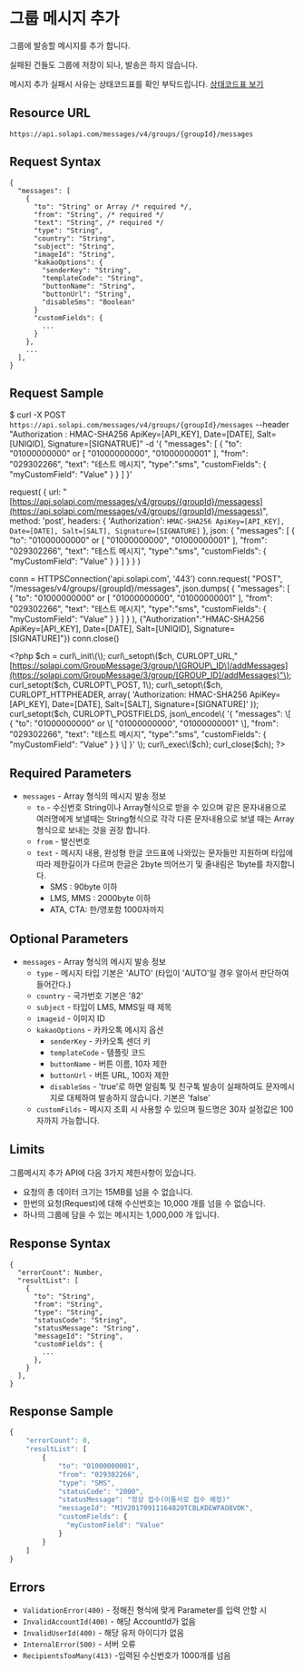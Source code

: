 # 그룹 메시지 추가

그룹에 발송할 메시지를 추가 합니다.

실패된 건들도 그룹에 저장이 되나, 발송은 하지 않습니다.

메시지 추가 실패시 사유는 상태코드표를 확인 부탁드립니다. [상태코드표 보기](https://docs.solapi.com/3.%20rest/messageStatusCode.html)

## Resource URL

`https://api.solapi.com/messages/v4/groups/{groupId}/messages`

## Request Syntax

```text
{
  "messages": [
    {
      "to": "String" or Array /* required */,
      "from": "String", /* required */
      "text": "String", /* required */
      "type": "String",
      "country": "String",
      "subject": "String",
      "imageId": "String",
      "kakaoOptions": {
        "senderKey": "String",
        "templateCode": "String",
        "buttonName": "String",
        "buttonUrl": "String",
        "disableSms": "Boolean"
      }
      "customFields": {
        ...
      }
    },
    ...
  ],
}
```

## Request Sample

$ curl -X POST `https://api.solapi.com/messages/v4/groups/{groupId}/messages`  --header "Authorization : HMAC-SHA256 ApiKey=\[API\_KEY\], Date=\[DATE\], Salt=\[UNIQID\], Signature=\[SIGNATRUE\]"  -d '{ "messages": \[ { "to": "01000000000" or \[ "01000000000", "01000000001" \], "from": "029302266", "text": "테스트 메시지", "type":"sms", "customFields": { "myCustomField": "Value" } } \] }'

request\( { url: "[https://api.solapi.com/messages/v4/groups/{groupId}/messagess](https://api.solapi.com/messages/v4/groups/{groupId}/messagess)", method: 'post', headers: { 'Authorization': `HMAC-SHA256 ApiKey=[API_KEY], Date=[DATE], Salt=[SALT], Signature=[SIGNATURE]` }, json: { "messages": \[ { "to": "01000000000" or \[ "01000000000", "01000000001" \], "from": "029302266", "text": "테스트 메시지", "type":"sms", "customFields": { "myCustomField": "Value" } } \] } } \)

conn = HTTPSConnection\('api.solapi.com', '443'\) conn.request\( "POST", "/messages/v4/groups/{groupId}/messages", json.dumps\( { "messages": \[ { "to": "01000000000" or \[ "01000000000", "01000000001" \], "from": "029302266", "text": "테스트 메시지", "type":"sms", "customFields": { "myCustomField": "Value" } } \] } \), {"Authorization":"HMAC-SHA256 ApiKey=\[API\_KEY\], Date=\[DATE\], Salt=\[UNIQID\], Signature=\[SIGNATURE\]"}\) conn.close\(\)

&lt;?php $ch = curl\_init\(\); curl\_setopt\($ch, CURLOPT\_URL,"[https://solapi.com/GroupMessage/3/group/\[GROUP\_ID\]/addMessages](https://solapi.com/GroupMessage/3/group/[GROUP_ID]/addMessages)"\); curl\_setopt\($ch, CURLOPT\_POST, 1\); curl\_setopt\($ch, CURLOPT\_HTTPHEADER, array\( 'Authorization: HMAC-SHA256 ApiKey=\[API\_KEY\], Date=\[DATE\], Salt=\[SALT\], Signature=\[SIGNATURE\]' \)\); curl\_setopt\($ch, CURLOPT\_POSTFIELDS, json\_encode\( '{ "messages": \[ { "to": "01000000000" or \[ "01000000000", "01000000001" \], "from": "029302266", "text": "테스트 메시지", "type":"sms", "customFields": { "myCustomField": "Value" } } \] }' \); curl\_exec\($ch\); curl\_close\($ch\); ?&gt;

## Required Parameters

* `messages` - Array 형식의 메시지 발송 정보
  * `to` - 수신번호 String이나 Array형식으로 받을 수 있으며 같은 문자내용으로 여러명에게 보낼때는 String형식으로 각각 다른 문자내용으로 보낼 때는 Array형식으로 보내는 것을 권장 합니다.
  * `from` - 발신번호
  * `text` - 메시지 내용, 완성형 한글 코드표에 나와있는 문자들만 지원하며 타입에 따라 제한길이가 다르며 한글은 2byte 띄어쓰기 및 줄내림은 1byte를 차지합니다.
    * SMS : 90byte 이하
    * LMS, MMS : 2000byte 이하
    * ATA, CTA: 한/영포함 1000자까지

## Optional Parameters

* `messages` - Array 형식의 메시지 발송 정보
  * `type` - 메시지 타입 기본은 'AUTO' \(타입이 'AUTO'일 경우 알아서 판단하여 들어간다.\)
  * `country` - 국가번호 기본은 '82'
  * `subject` - 타입이 LMS, MMS일 때 제목
  * `imageid` - 이미지 ID
  * `kakaoOptions` - 카카오톡 메시지 옵션
    * `senderKey` - 카카오톡 센더 키
    * `templateCode` - 템플릿 코드
    * `buttonName` - 버튼 이름, 10자 제한
    * `buttonUrl` - 버튼 URL, 100자 제한
    * `disableSms` - 'true'로 하면 알림톡 및 친구톡 발송이 실패하여도 문자메시지로 대체하여 발송하지 않습니다. 기본은 'false'
  * `customFilds` - 메시지 조회 시 사용할 수 있으며 필드명은 30자 설정값은 100자까지 가능합니다.

## Limits

그룹메시지 추가 API에 다음 3가지 제한사항이 있습니다.

* 요청의 총 데이터 크기는 15MB를 넘을 수 없습니다.
* 한번의 요청\(Request\)에 대해 수신번호는 10,000 개를 넘을 수 없습니다.
* 하나의 그룹에 담을 수 있는 메시지는 1,000,000 개 입니다.

## Response Syntax

```text
{
  "errorCount": Number,
  "resultList": [
    {
      "to": "String",
      "from": "String",     
      "type": "String",
      "statusCode": "String",
      "statusMessage": "String",
      "messageId": "String",
      "customFields": {
        ...
      },      
    }
  ],
}
```

## Response Sample

```javascript
{
    "errorCount": 0,
    "resultList": [
        {
            "to": "01000000001",
            "from": "029302266",
            "type": "SMS",            
            "statusCode": "2000",
            "statusMessage": "정상 접수(이통사로 접수 예정)"
            "messageId": "M3V20170911164820TCBLKDEWPAO8VOK",
            "customFields": {
              "myCustomField": "Value"
            }
        }
    ]
}
```

## Errors

* `ValidationError(400)` - 정해진 형식에 맞게 Parameter를 입력 안할 시
* `InvalidAccountId(400)` - 해당 AccountId가 없음
* `InvalidUserId(400)` - 해당 유저 아이디가 없음
* `InternalError(500)` - 서버 오류
* `RecipientsTooMany(413)` -입력된 수신번호가 1000개를 넘음

